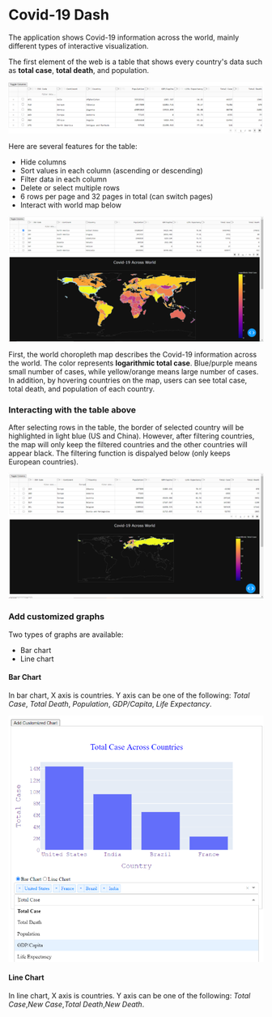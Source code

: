 # Covid-19 Dash

The application shows Covid-19 information across the world, mainly different types of interactive visualization.

The first element of the web is a table that shows every country's data such as **total case**, **total death**, and population. 

![](/images/table.png)

Here are several features for the table:
* Hide columns 
* Sort values in each column (ascending or descending)
* Filter data in each column
* Delete or select multiple rows
* 6 rows per page and 32 pages in total (can switch pages)
* Interact with world map below

![](/images/map_selected.png)

First, the world choropleth map describes the Covid-19 information across the world. The color represents **logarithmic total case**. Blue/purple means small number of cases, while yellow/orange means large number of cases. In addition, by hovering countries on the map, users can see total case, total death, and population of each country. 

### Interacting with the table above
After selecting rows in the table, the border of selected country will be highlighted in light blue (US and China). However, after filtering countries, the map will only keep the filtered countries and the other countries will appear black. The filtering function is dispalyed below (only keeps European countries).

![](/images/map_filtered.png)


### Add customized graphs

Two types of graphs are available:
* Bar chart
* Line chart

#### Bar Chart
In bar chart, X axis is countries. Y axis can be one of the following: *Total Case*, *Total Death*, *Population*, *GDP/Capita*, *Life Expectancy*. 

![](/images/bar_chart.png)

#### Line Chart
In line chart, X axis is countries. Y axis can be one of the following: *Total Case*,*New Case*,*Total Death*,*New Death*.  

![]()
